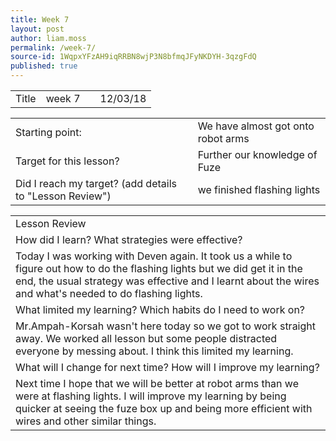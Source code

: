 ```yaml
---
title: Week 7
layout: post
author: liam.moss
permalink: /week-7/
source-id: 1WqpxYFzAH9iqRRBN8wjP3N8bfmqJFyNKDYH-3qzgFdQ
published: true
---
```

<table>
  <tr>
    <td>Title</td>
    <td>week 7</td>
    <td></td>
    <td>12/03/18</td>
  </tr>
</table>


<table>
  <tr>
    <td>Starting point:</td>
    <td>We have almost got onto robot arms</td>
  </tr>
  <tr>
    <td>Target for this lesson?</td>
    <td>Further our knowledge of Fuze</td>
  </tr>
  <tr>
    <td>Did I reach my target? 
(add details to "Lesson Review")</td>
    <td>we finished flashing lights</td>
  </tr>
</table>


<table>
  <tr>
    <td>Lesson Review</td>
  </tr>
  <tr>
    <td>How did I learn? What strategies were effective? </td>
  </tr>
  <tr>
    <td>Today I was working with Deven again. It took us a while to figure out how to do the flashing lights but we did get it in the end, the usual strategy was effective and I learnt about the wires and what's needed to do flashing lights.
 </td>
  </tr>
  <tr>
    <td>What limited my learning? Which habits do I need to work on? </td>
  </tr>
  <tr>
    <td>Mr.Ampah-Korsah wasn't here today so we got to work straight away. We worked all lesson but some people distracted everyone by messing about. I think this limited my learning.</td>
  </tr>
  <tr>
    <td>What will I change for next time? How will I improve my learning?</td>
  </tr>
  <tr>
    <td>Next time I hope that we will be better at robot arms than we were at flashing lights. I will improve my learning by being quicker at seeing the fuze box up and being more efficient with wires and other similar things.

</td>
  </tr>
</table>


